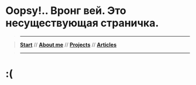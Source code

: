 # Oopsy!.. Вронг вей. Это несуществующая страничка.

> ----------

> [**Start**](/) // [**About me**](/about) // [**Projects**](/projects) // [**Articles**](/articles)

> ----------

# :(
